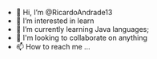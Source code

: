 - 👋 Hi, I’m @RicardoAndrade13
- 👀 I’m interested in learn
- 🌱 I’m currently learning Java languages;
- 💞️ I'm looking to collaborate on anything
- 📫 How to reach me ...

<!---
RicardoAndrade13/RicardoAndrade13 is a ✨ special ✨ repository because its `README.md` (this file) appears on your GitHub profile.
You can click the Preview link to take a look at your changes.
--->

